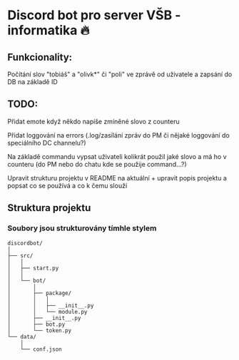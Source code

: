# Discord bot pro server VŠB - informatika :fire:

## Funkcionality:
Počítání slov "tobiáš" a "olivk*" či "poli" ve zprávě od uživatele a zapsání do DB na základě ID

## TODO: 
Přidat emote když někdo napíše zmíněné slovo z counteru

Přidat loggování na errors (.log/zasílání zpráv do PM či nějaké loggování do speciálního DC channelu?)

Na základě commandu vypsat uživateli kolikrát použil jaké slovo a má ho v counteru (do PM nebo do chatu kde se použije command...?)

Upravit strukturu projektu v README na aktuální + upravit popis projektu a popsat co se používá a co k čemu slouží 

## Struktura projektu
### Soubory jsou strukturovány tímhle stylem
```
discordbot/
│
├── src/
│   │
│   ├── start.py
│   │
│   └── bot/
│       │   
│       ├── package/
│       │   │
│       │   ├── __init__.py
│       │   └── module.py
│       ├── __init__.py
│       ├── bot.py
│       └── token.py
└── data/
    │
    └── conf.json
```
